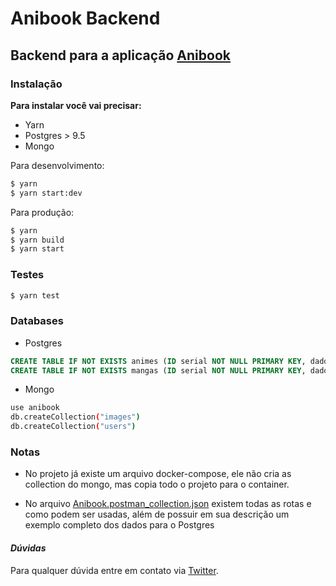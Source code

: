 # Anibook Backend

## Backend para a aplicação [Anibook](https://github.com/Bruce2107/anibook-frontend)

### **Instalação**

**Para instalar você vai precisar:**

- Yarn
- Postgres > 9.5
- Mongo

Para desenvolvimento:

```sh
$ yarn
$ yarn start:dev
```

Para produção:

```sh
$ yarn
$ yarn build
$ yarn start
```

### **Testes**

```sh
$ yarn test
```

### **Databases**

- Postgres

```sql
CREATE TABLE IF NOT EXISTS animes (ID serial NOT NULL PRIMARY KEY, dados json NOT NULL);
CREATE TABLE IF NOT EXISTS mangas (ID serial NOT NULL PRIMARY KEY, dados json NOT NULL);

```

- Mongo

```sh
use anibook
db.createCollection("images")
db.createCollection("users")
```

### **Notas**

* No projeto já existe um arquivo docker-compose, ele não cria as collection do mongo, mas copia todo o projeto para o container.

* No arquivo [Anibook.postman_collection.json](https://github.com/Bruce2107/anibook-backend/blob/development/Anibook.postman_collection.json) existem todas as rotas e como podem ser usadas, além de possuir em sua descrição um exemplo completo dos dados para o Postgres


#### _Dúvidas_

Para qualquer dúvida entre em contato via [Twitter](https://twitter.com/Bruce2107).
